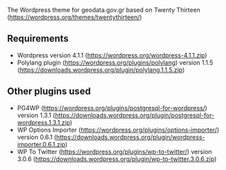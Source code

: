 The Wordpress theme for geodata.gov.gr based on Twenty Thirteen (https://wordpress.org/themes/twentythirteen/)

Requirements
------------
- Wordpress version 4.1.1 (https://wordpress.org/wordpress-4.1.1.zip)
- Polylang plugin (https://wordpress.org/plugins/polylang) version 1.1.5 (https://downloads.wordpress.org/plugin/polylang.1.1.5.zip) 
 
Other plugins used
------------
- PG4WP (https://wordpress.org/plugins/postgresql-for-wordpress/) version 1.3.1 (https://downloads.wordpress.org/plugin/postgresql-for-wordpress.1.3.1.zip)
- WP Options Importer (https://wordpress.org/plugins/options-importer/) version 0.6.1 (https://downloads.wordpress.org/plugin/wordpress-importer.0.6.1.zip)
- WP To Twitter (https://wordpress.org/plugins/wp-to-twitter/) version 3.0.6 (https://downloads.wordpress.org/plugin/wp-to-twitter.3.0.6.zip)
